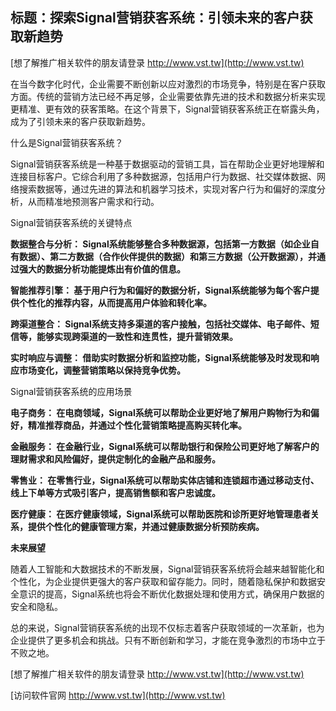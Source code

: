## **标题：探索Signal营销获客系统：引领未来的客户获取新趋势**

[想了解推广相关软件的朋友请登录 http://www.vst.tw](http://www.vst.tw)

在当今数字化时代，企业需要不断创新以应对激烈的市场竞争，特别是在客户获取方面。传统的营销方法已经不再足够，企业需要依靠先进的技术和数据分析来实现更精准、更有效的获客策略。在这个背景下，Signal营销获客系统正在崭露头角，成为了引领未来的客户获取新趋势。

什么是Signal营销获客系统？

Signal营销获客系统是一种基于数据驱动的营销工具，旨在帮助企业更好地理解和连接目标客户。它综合利用了多种数据源，包括用户行为数据、社交媒体数据、网络搜索数据等，通过先进的算法和机器学习技术，实现对客户行为和偏好的深度分析，从而精准地预测客户需求和行动。

Signal营销获客系统的关键特点

**数据整合与分析： Signal系统能够整合多种数据源，包括第一方数据（如企业自有数据）、第二方数据（合作伙伴提供的数据）和第三方数据（公开数据源），并通过强大的数据分析功能提炼出有价值的信息。**

**智能推荐引擎： 基于用户行为和偏好的数据分析，Signal系统能够为每个客户提供个性化的推荐内容，从而提高用户体验和转化率。**

**跨渠道整合： Signal系统支持多渠道的客户接触，包括社交媒体、电子邮件、短信等，能够实现跨渠道的一致性和连贯性，提升营销效果。**

**实时响应与调整： 借助实时数据分析和监控功能，Signal系统能够及时发现和响应市场变化，调整营销策略以保持竞争优势。**

Signal营销获客系统的应用场景

**电子商务： 在电商领域，Signal系统可以帮助企业更好地了解用户购物行为和偏好，精准推荐商品，并通过个性化营销策略提高购买转化率。**

**金融服务： 在金融行业，Signal系统可以帮助银行和保险公司更好地了解客户的理财需求和风险偏好，提供定制化的金融产品和服务。**

**零售业： 在零售行业，Signal系统可以帮助实体店铺和连锁超市通过移动支付、线上下单等方式吸引客户，提高销售额和客户忠诚度。**

**医疗健康： 在医疗健康领域，Signal系统可以帮助医院和诊所更好地管理患者关系，提供个性化的健康管理方案，并通过健康数据分析预防疾病。**

**未来展望**

随着人工智能和大数据技术的不断发展，Signal营销获客系统将会越来越智能化和个性化，为企业提供更强大的客户获取和留存能力。同时，随着隐私保护和数据安全意识的提高，Signal系统也将会不断优化数据处理和使用方式，确保用户数据的安全和隐私。

总的来说，Signal营销获客系统的出现不仅标志着客户获取领域的一次革新，也为企业提供了更多机会和挑战。只有不断创新和学习，才能在竞争激烈的市场中立于不败之地。

[想了解推广相关软件的朋友请登录 http://www.vst.tw](http://www.vst.tw)


[访问软件官网 http://www.vst.tw](http://www.vst.tw)
